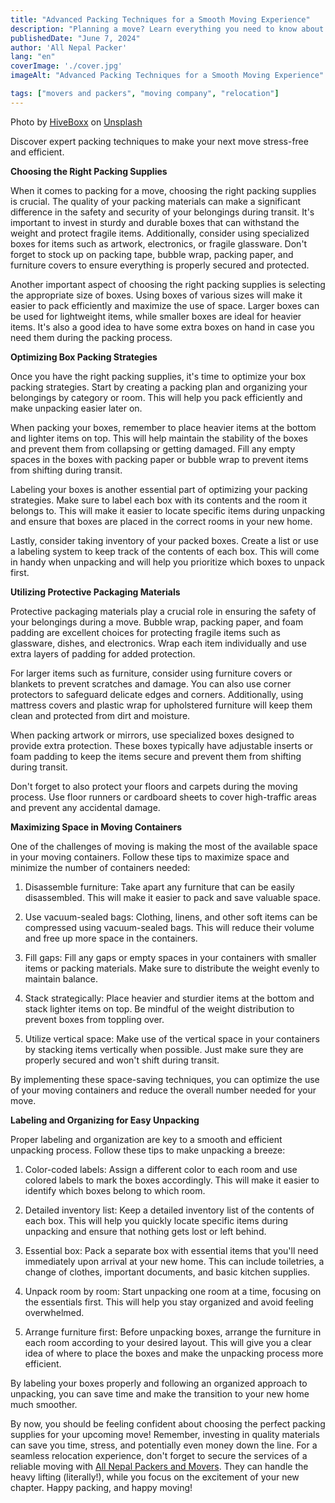 ```yaml
---
title: "Advanced Packing Techniques for a Smooth Moving Experience"
description: "Planning a move? Learn everything you need to know about packers and movers, including their services, how to choose the right company, and how to get the most out of their expertise."
publishedDate: "June 7, 2024"
author: 'All Nepal Packer'
lang: "en"
coverImage: './cover.jpg'
imageAlt: "Advanced Packing Techniques for a Smooth Moving Experience"

tags: ["movers and packers", "moving company", "relocation"]
---
```

<p class="text-sm text-gray-400 text-center">Photo by <a href="https://unsplash.com/@hiveboxx?utm_content=creditCopyText&utm_medium=referral&utm_source=unsplash" class="text-gray-400">HiveBoxx</a> on <a href="https://unsplash.com/photos/woman-in-pink-sweater-standing-beside-brown-wooden-kitchen-cabinet-bLSe4JO5YF4?utm_content=creditCopyText&utm_medium=referral&utm_source=unsplash" class="text-gray-400">Unsplash</a></p>

Discover expert packing techniques to make your next move stress-free and efficient.

**Choosing the Right Packing Supplies**

When it comes to packing for a move, choosing the right packing supplies is crucial. The quality of your packing materials can make a significant difference in the safety and security of your belongings during transit. It's important to invest in sturdy and durable boxes that can withstand the weight and protect fragile items. Additionally, consider using specialized boxes for items such as artwork, electronics, or fragile glassware. Don't forget to stock up on packing tape, bubble wrap, packing paper, and furniture covers to ensure everything is properly secured and protected.

Another important aspect of choosing the right packing supplies is selecting the appropriate size of boxes. Using boxes of various sizes will make it easier to pack efficiently and maximize the use of space. Larger boxes can be used for lightweight items, while smaller boxes are ideal for heavier items. It's also a good idea to have some extra boxes on hand in case you need them during the packing process.

**Optimizing Box Packing Strategies**

Once you have the right packing supplies, it's time to optimize your box packing strategies. Start by creating a packing plan and organizing your belongings by category or room. This will help you pack efficiently and make unpacking easier later on.

When packing your boxes, remember to place heavier items at the bottom and lighter items on top. This will help maintain the stability of the boxes and prevent them from collapsing or getting damaged. Fill any empty spaces in the boxes with packing paper or bubble wrap to prevent items from shifting during transit.

Labeling your boxes is another essential part of optimizing your packing strategies. Make sure to label each box with its contents and the room it belongs to. This will make it easier to locate specific items during unpacking and ensure that boxes are placed in the correct rooms in your new home.

Lastly, consider taking inventory of your packed boxes. Create a list or use a labeling system to keep track of the contents of each box. This will come in handy when unpacking and will help you prioritize which boxes to unpack first.

**Utilizing Protective Packaging Materials**

Protective packaging materials play a crucial role in ensuring the safety of your belongings during a move. Bubble wrap, packing paper, and foam padding are excellent choices for protecting fragile items such as glassware, dishes, and electronics. Wrap each item individually and use extra layers of padding for added protection.

For larger items such as furniture, consider using furniture covers or blankets to prevent scratches and damage. You can also use corner protectors to safeguard delicate edges and corners. Additionally, using mattress covers and plastic wrap for upholstered furniture will keep them clean and protected from dirt and moisture.

When packing artwork or mirrors, use specialized boxes designed to provide extra protection. These boxes typically have adjustable inserts or foam padding to keep the items secure and prevent them from shifting during transit.

Don't forget to also protect your floors and carpets during the moving process. Use floor runners or cardboard sheets to cover high-traffic areas and prevent any accidental damage.

**Maximizing Space in Moving Containers**

One of the challenges of moving is making the most of the available space in your moving containers. Follow these tips to maximize space and minimize the number of containers needed:

1. Disassemble furniture: Take apart any furniture that can be easily disassembled. This will make it easier to pack and save valuable space.

2. Use vacuum-sealed bags: Clothing, linens, and other soft items can be compressed using vacuum-sealed bags. This will reduce their volume and free up more space in the containers.

3. Fill gaps: Fill any gaps or empty spaces in your containers with smaller items or packing materials. Make sure to distribute the weight evenly to maintain balance.

4. Stack strategically: Place heavier and sturdier items at the bottom and stack lighter items on top. Be mindful of the weight distribution to prevent boxes from toppling over.

5. Utilize vertical space: Make use of the vertical space in your containers by stacking items vertically when possible. Just make sure they are properly secured and won't shift during transit.

By implementing these space-saving techniques, you can optimize the use of your moving containers and reduce the overall number needed for your move.

**Labeling and Organizing for Easy Unpacking**

Proper labeling and organization are key to a smooth and efficient unpacking process. Follow these tips to make unpacking a breeze:

1. Color-coded labels: Assign a different color to each room and use colored labels to mark the boxes accordingly. This will make it easier to identify which boxes belong to which room.

2. Detailed inventory list: Keep a detailed inventory list of the contents of each box. This will help you quickly locate specific items during unpacking and ensure that nothing gets lost or left behind.

3. Essential box: Pack a separate box with essential items that you'll need immediately upon arrival at your new home. This can include toiletries, a change of clothes, important documents, and basic kitchen supplies.

4. Unpack room by room: Start unpacking one room at a time, focusing on the essentials first. This will help you stay organized and avoid feeling overwhelmed.

5. Arrange furniture first: Before unpacking boxes, arrange the furniture in each room according to your desired layout. This will give you a clear idea of where to place the boxes and make the unpacking process more efficient.

By labeling your boxes properly and following an organized approach to unpacking, you can save time and make the transition to your new home much smoother.

By now, you should be feeling confident about choosing the perfect packing supplies for your upcoming move! Remember, investing in quality materials can save you time, stress, and potentially even money down the line. For a seamless relocation experience, don't forget to secure the services of a reliable moving with [All Nepal Packers and Movers](/). They can handle the heavy lifting (literally!), while you focus on the excitement of your new chapter. Happy packing, and happy moving!